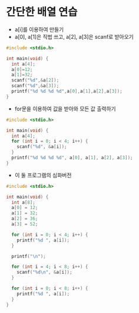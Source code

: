 # 간단한 배열 연습  
* a[i]를 이용하여 만들기  
* a[0], a[1]은 직법 쓰고, a[2], a[3]은 scanf로 받아오기
  
```c
#include <stdio.h>

int main(void) {
  int a[4];
  a[0]=12;
  a[1]=32;
  scanf("%d",&a[2]);
  scanf("%d",&a[3]);
  printf("%d %d %d %d",a[0],a[1],a[2],a[3]);
}
```

* for문을 이용하여 값을 받아와 모든 값 출력하기

```c
#include <stdio.h>

int main(void) {
  int a[4];
  for (int i = 0; i < 4; i++) {
    scanf("%d", &a[i]);
  }
  printf("%d %d %d %d", a[0], a[1], a[2], a[3]);
}
```

* 이 둘 프로그램의 심화버전

```c
#include <stdio.h>

int main(void) {
  int a[8];
  a[0] = 12;
  a[1] = 32;
  a[2] = 36;
  a[3] = 52;

  for (int i = 0; i < 4; i++) {
    printf("%d ", a[i]);
  }

  printf("\n");

  for (int i = 4; i < 8; i++) {
    scanf("%d\n", &a[i]);
  }

  for (int i = 0; i < 8; i++) {
    printf("%d ", a[i]);
  }
}
```
